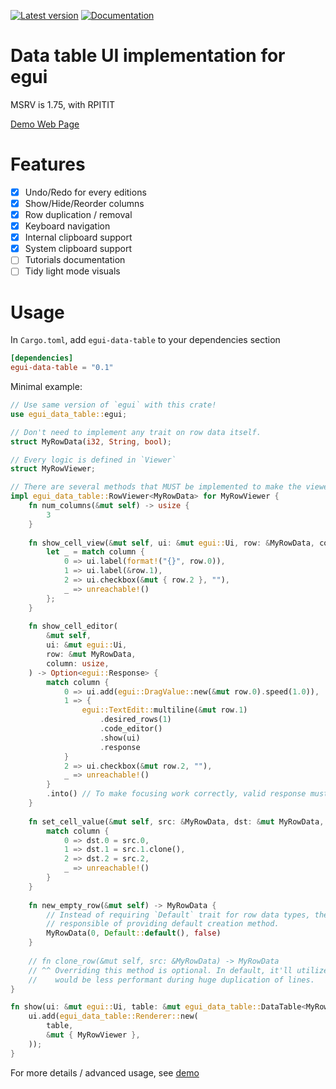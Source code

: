 [![Latest version](https://img.shields.io/crates/v/egui-data-table.svg)](https://crates.io/crates/egui-data-table)
[![Documentation](https://docs.rs/egui-data-table/badge.svg)](https://docs.rs/egui-data-table)

# Data table UI implementation for egui

MSRV is 1.75, with RPITIT

[Demo Web Page](https://kang-sw.github.io/egui-data-table/)

# Features

- [x] Undo/Redo for every editions
- [x] Show/Hide/Reorder columns
- [x] Row duplication / removal
- [x] Keyboard navigation
- [x] Internal clipboard support
- [x] System clipboard support
- [ ] Tutorials documentation
- [ ] Tidy light mode visuals

# Usage

In `Cargo.toml`, add `egui-data-table` to your dependencies section

```toml
[dependencies]
egui-data-table = "0.1"
```

Minimal example:

```rust no_run
// Use same version of `egui` with this crate!
use egui_data_table::egui;

// Don't need to implement any trait on row data itself.
struct MyRowData(i32, String, bool);

// Every logic is defined in `Viewer`
struct MyRowViewer;

// There are several methods that MUST be implemented to make the viewer work correctly.
impl egui_data_table::RowViewer<MyRowData> for MyRowViewer {
    fn num_columns(&mut self) -> usize {
        3
    }
    
    fn show_cell_view(&mut self, ui: &mut egui::Ui, row: &MyRowData, column: usize) {
        let _ = match column {
            0 => ui.label(format!("{}", row.0)),
            1 => ui.label(&row.1),
            2 => ui.checkbox(&mut { row.2 }, ""),
            _ => unreachable!()
        };
    }
    
    fn show_cell_editor(
        &mut self,
        ui: &mut egui::Ui,
        row: &mut MyRowData,
        column: usize,
    ) -> Option<egui::Response> {
        match column {
            0 => ui.add(egui::DragValue::new(&mut row.0).speed(1.0)),
            1 => {
                egui::TextEdit::multiline(&mut row.1)
                    .desired_rows(1)
                    .code_editor()
                    .show(ui)
                    .response
            }
            2 => ui.checkbox(&mut row.2, ""),
            _ => unreachable!()
        }
        .into() // To make focusing work correctly, valid response must be returned.
    }
    
    fn set_cell_value(&mut self, src: &MyRowData, dst: &mut MyRowData, column: usize) {
        match column {
            0 => dst.0 = src.0,
            1 => dst.1 = src.1.clone(),
            2 => dst.2 = src.2,
            _ => unreachable!()
        }
    }
    
    fn new_empty_row(&mut self) -> MyRowData {
        // Instead of requiring `Default` trait for row data types, the viewer is
        // responsible of providing default creation method.
        MyRowData(0, Default::default(), false)
    }
    
    // fn clone_row(&mut self, src: &MyRowData) -> MyRowData 
    // ^^ Overriding this method is optional. In default, it'll utilize `set_cell_value` which 
    //    would be less performant during huge duplication of lines.
}

fn show(ui: &mut egui::Ui, table: &mut egui_data_table::DataTable<MyRowData>) {
    ui.add(egui_data_table::Renderer::new(
        table,
        &mut { MyRowViewer },
    ));
}
```

For more details / advanced usage, see [demo](./examples/demo.rs)
